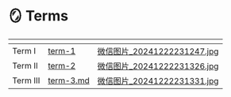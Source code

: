 # 🪞 Terms

<table data-view="cards"><thead><tr><th></th><th data-hidden data-card-target data-type="content-ref"></th><th data-hidden data-card-cover data-type="files"></th></tr></thead><tbody><tr><td>Term I </td><td><a href="term-1/">term-1</a></td><td><a href="../.gitbook/assets/微信图片_20241222231247.jpg">微信图片_20241222231247.jpg</a></td></tr><tr><td>Term II        </td><td><a href="term-2/">term-2</a></td><td><a href="../.gitbook/assets/微信图片_20241222231326.jpg">微信图片_20241222231326.jpg</a></td></tr><tr><td>Term III  </td><td><a href="term-3.md">term-3.md</a></td><td><a href="../.gitbook/assets/微信图片_20241222231331.jpg">微信图片_20241222231331.jpg</a></td></tr></tbody></table>

